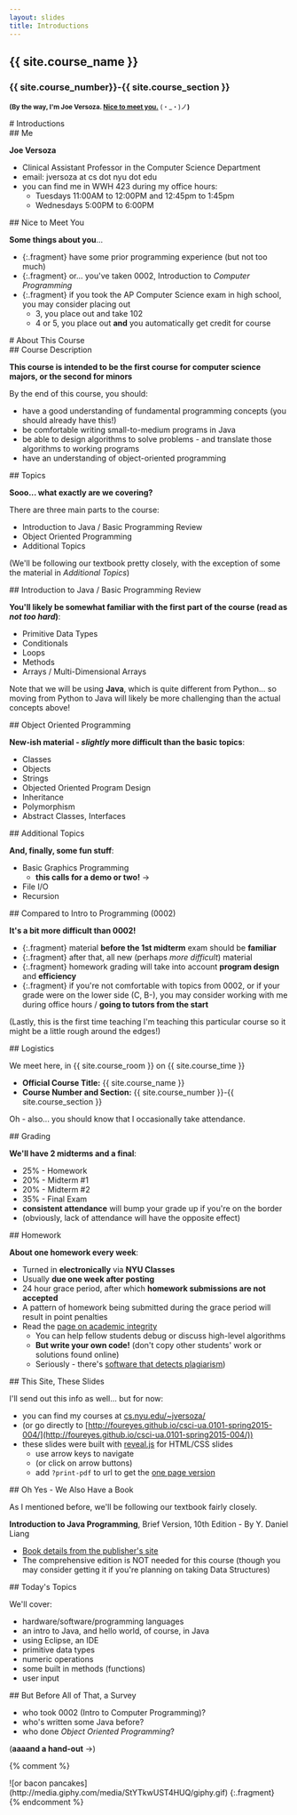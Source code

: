 ```yaml
---
layout: slides
title: Introductions
---
```

<section markdown="block" class="intro-slide">

# {{ site.course_name }}

### {{ site.course_number}}-{{ site.course_section }}

<p>
<small>
	<strong>(By the way, I'm Joe Versoza. <a href="http://emojicons.com/funfunfunfun">Nice to meet you.</a></strong> (・_・)ノ<strong>)</strong>
</small>
</p>
</section>

<section markdown="block">
# Introductions

</section>
<section markdown="block">
## Me 

__Joe Versoza__

* Clinical Assistant Professor in the Computer Science Department
* email: jversoza at cs dot nyu dot edu
* you can find me in WWH 423 during my office hours: 
	* Tuesdays 11:00AM to 12:00PM and 12:45pm to 1:45pm
	* Wednesdays 5:00PM to 6:00PM

</section>
<section markdown="block">
## Nice to Meet You

__Some things about you__...

* {:.fragment} have some prior programming experience (but not too much)
* {:.fragment} or... you've taken 0002, Introduction to _Computer Programming_
* {:.fragment} if you took the AP Computer Science exam in high school, you may consider placing out
	* 3, you place out and take 102
	* 4 or 5, you place out __and__ you automatically get credit for course


</section>

<section markdown="block">
# About This Course 

</section>
<section markdown="block">
## Course Description

__This course is intended to be the first course for computer science majors, or the second for minors__

By the end of this course, you should:

* have a good understanding of fundamental programming concepts (you should already have this!)
* be comfortable writing small-to-medium programs in Java
* be able to design algorithms to solve problems - and translate those algorithms to working programs
* have an understanding of object-oriented programming
</section>

<section markdown="block">
## Topics

__Sooo... what exactly are we covering?__

There are three main parts to the course:

* Introduction to Java / Basic Programming Review
* Object Oriented Programming
* Additional Topics

(We'll be following our textbook pretty closely, with the exception of some the material in _Additional Topics_)

</section>

<section markdown="block">
## Introduction to Java / Basic Programming Review

__You'll likely be somewhat familiar with the first part of the course (read as _not too hard_)__:

* Primitive Data Types
* Conditionals
* Loops
* Methods
* Arrays / Multi-Dimensional Arrays

Note that we will be using __Java__, which is quite different from Python... so moving from Python to Java will likely be more challenging than the actual concepts above!

</section>

<section markdown="block">
## Object Oriented Programming 

__New-ish material - _slightly_ more difficult than the basic topics__:

* Classes
* Objects
* Strings
* Objected Oriented Program Design
* Inheritance
* Polymorphism
* Abstract Classes, Interfaces

</section>

<section markdown="block">
## Additional Topics 

__And, finally, some fun stuff__:

* Basic Graphics Programming
	* __this calls for a demo or two!__ &rarr;
* File I/O
* Recursion
</section>

<section markdown="block">
## Compared to Intro to Programming (0002)

__It's a bit more difficult than 0002!__

* {:.fragment} material __before the 1st midterm__ exam should be __familiar__ 
* {:.fragment} after that, all new (perhaps _more difficult_) material
* {:.fragment} homework grading will take into account __program design__ and __efficiency__
* {:.fragment} if you're not comfortable with topics from 0002, or if your grade were on the lower side (C, B-), you may consider working with me during office hours / __going to tutors from the start__

<span class="fragment">(Lastly, this is the first time teaching I'm teaching this particular course so it might be a little rough around the edges!)</span>
</section>

<section markdown="block">
## Logistics

We meet here, in {{ site.course_room }} on {{ site.course_time }}

* __Official Course Title:__ {{ site.course_name }}
* __Course Number and Section:__ {{ site.course_number }}-{{ site.course_section }}

<span class="fragment">Oh - also... you should know that I occasionally take attendance.</span>
</section>

<section markdown="block">
## Grading

__We'll have 2 midterms and a final__:

* 25% - Homework
* 20% - Midterm #1
* 20% - Midterm #2
* 35% - Final Exam
* __consistent attendance__ will bump your grade up if you're on the border
* (obviously, lack of attendance will have the opposite effect)

</section>

<section markdown="block">
## Homework

__About one homework every week__:

* Turned in __electronically__ via __NYU Classes__
* Usually __due one week after posting__
* 24 hour grace period, after which __homework submissions are not accepted__ 
* A pattern of homework being submitted during the grace period will result in point penalties
* Read the [page on academic integrity](http://www.cs.nyu.edu/webapps/content/academic/undergrad/academic_integrity)
	* You can help fellow students debug or discuss high-level algorithms
	* __But write your own code!__ (don't copy other students' work or solutions found online)
	* Seriously - there's [software that detects plagiarism](http://theory.stanford.edu/~aiken/moss/))

</section>

<section markdown="block">
## This Site, These Slides

I'll send out this info as well... but for now:

* you can find my courses at [cs.nyu.edu/~jversoza/](http://cs.nyu.edu/~jversoza/)
* (or go directly to [http://foureyes.github.io/csci-ua.0101-spring2015-004/](http://foureyes.github.io/csci-ua.0101-spring2015-004/))
* these slides were built with [reveal.js](http://revealjs.com/) for HTML/CSS slides
	* use arrow keys to navigate
	* (or click on arrow buttons)
	* add <code>?print-pdf</code> to url to get the [one page version](intro.html?print-pdf)
</section>

<section markdown="block">
## Oh Yes - We Also Have a Book

As I mentioned before, we'll be following our textbook fairly closely.

__Introduction to Java Programming__, Brief Version, 10th Edition - By Y. Daniel Liang

* [Book details from the publisher's site](http://www.pearsonhighered.com/cs-resources/products/product.html#product,isbn=0133813487)
* The comprehensive edition is NOT needed for this course (though you may consider getting it if you're planning on taking Data Structures)
</section>

<section markdown="block">
## Today's Topics

We'll cover:

* hardware/software/programming languages
* an intro to Java, and hello world, of course, in Java
* using Eclipse, an IDE
* primitive data types
* numeric operations
* some built in methods (functions)
* user input
</section>

<section markdown="block">
## But Before All of That, a Survey

* who took 0002 (Intro to Computer Programming)?
* who's written some Java before?
* who done _Object Oriented Programming_?

(__aaaand a hand-out__ &rarr;)

</section>

{% comment %}
<div markdown="block" class="img">
![or bacon pancakes](http://media.giphy.com/media/StYTkwUST4HUQ/giphy.gif)
{:.fragment}
</div>
{% endcomment %}
